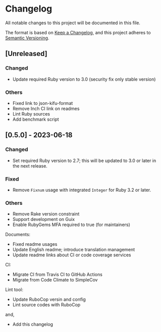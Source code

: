 # Changelog

All notable changes to this project will be documented in this file.

The format is based on [Keep a Changelog](https://keepachangelog.com/en/1.0.0/),
and this project adheres to [Semantic Versioning](https://semver.org/spec/v2.0.0.html).

## [Unreleased]

### Changed

* Update required Ruby version to 3.0 (security fix only stable version)

### Others

* Fixed link to json-kifu-format
* Remove Inch CI link on readmes
* Lint Ruby sources
* Add benchmark script

## [0.5.0] - 2023-06-18

### Changed

* Set required Ruby version to 2.7; this will be updated to 3.0 or
  later in the next release.

### Fixed

* Remove `Fixnum` usage with integrated `Integer` for Ruby 3.2 or
  later.

### Others

* Remove Rake version constraint
* Support development on Guix
* Enable RubyGems MFA required to true (for maintainers)

Documents:

* Fixed readme usages
* Update English readme; introduce translation management
* Update readme links about CI or code coverage services

CI:

* Migrate CI from Travis CI to GitHub Actions
* Migrate from Code Climate to SimpleCov

Lint tool:

* Update RuboCop versin and config
* Lint source codes with RuboCop

and,

* Add this changelog
